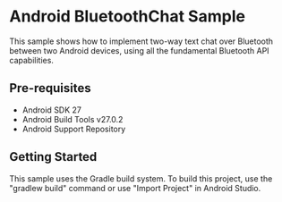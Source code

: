 
Android BluetoothChat Sample
===================================

This sample shows how to implement two-way text chat over Bluetooth between two Android devices, using
all the fundamental Bluetooth API capabilities.


Pre-requisites
--------------

- Android SDK 27
- Android Build Tools v27.0.2
- Android Support Repository

Getting Started
---------------

This sample uses the Gradle build system. To build this project, use the
"gradlew build" command or use "Import Project" in Android Studio.

